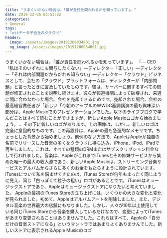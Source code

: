 ```yaml
---
title: "うまくいかない場合は、「誰が責任を問われるかを知っています」。"
date: 2019-12-06 03:51:32
categories:
- General
tags:
- "nttデータ子会社のクラウド"
header:
  image: /assets/images/20191206034801.jpg
  og_image: /assets/images/20191206034801.jpg
---
```


うまくいかない場合は、「誰が責任を問われるかを知っています」。 「— CEO「私はそのいずれにも関与したくない」—ディレクター「正しい」—ディレクター「それは内部問題だからだれも知らない」—ディレクター「クラウド」ビジネスとして、会社の「クラウド」プラットフォームは、ディレクターが「内部問題」と言ったときに言及していたものです。彼は、サーバーに関するすべての問題が修正されたことを説明し続けます。彼らが報道機関によって破壊され、来週に間に合わなかった場合、会社を売却できるためです。売却された場合、会社の最高経営責任者が「新しい「今朝のアップルのWWDC基調講演の最も興味深い部分は、Apple Musicでのプレゼンテーションでした。以下のライブブログで学んだことはすべて読むことができますが、新しいApple Musicロゴから始めましょう。 、その下に新しいロゴがあります。上の画像は、しかし、新しいロゴは完全に意図的なものです。この再設計は、Appleの最も急進的なメモリです。ちょっとした背景から始めましょう。前例のない方法で、AppleはAppleが独自の名前でリリースした音楽の多くをクラウドに持ち込み、iPhone、iPod、iPadで再生しました。これは、すべての種類のDRMまたはサブスクリプション料金なしで行われました。音楽は、AppleがこれまでiTunesとその姉妹サービスから集めた唯一の最大の収入源であり、新しいApple Musicは、ストリーミング音楽サービスとアルバムからさらに多くのお金をもたらすように設計されています。 iTunesについて私を悩ませてきたのは、iTunes Storeが何年もまったく同じように見え、同じ「白っぽくて粒子の粗い」ロゴがあることです。 iTunesはミュージックストアであり、Appleはミュージックストアになりたいと考えていました。 Appleの最初のiTunes Storeの立ち上げには、いくつかの大きな変化と変化が見られました。初めて、Appleはアルバムアートを削除しました。また、デジタル音楽の世界最大の店舗にもなりました。しかし、人々が10年以上使用している同じiTunes Storeから音楽を購入しているだけなので、変更によってiTunesがあまり変更されることはありませんでした。これらはすべて、Appleの「自分だけの音楽ストアになる」というマントラではあまりよくありませんでした。新しいストアに表示されるApple Musicのロゴ
